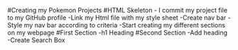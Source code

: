 #Creating my Pokemon Projects
#HTML Skeleton
      - I commit my project file to my GitHub profile
      -Link my Html file with my style sheet
      -Create nav bar
      -Style my nav bar according to criteria
      -Start creating my different sections on my webpage
            #First Section
            -h1 Heading
            #Second Section
            -Add heading
            -Create Search Box
